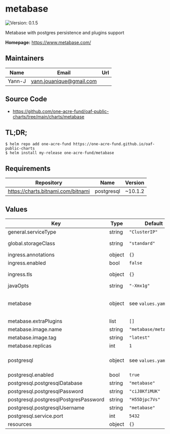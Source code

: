 # metabase



![Version: 0.1.5](https://img.shields.io/badge/Version-0.1.5-informational?style=flat-square) 

Metabase with postgres persistence and plugins support

**Homepage:** <https://www.metabase.com/>

## Maintainers

| Name | Email | Url |
| ---- | ------ | --- |
| Yann-J | yann.jouanique@gmail.com |  |

## Source Code

* <https://github.com/one-acre-fund/oaf-public-charts/tree/main/charts/metabase>

## TL;DR;

```console
$ helm repo add one-acre-fund https://one-acre-fund.github.io/oaf-public-charts
$ helm install my-release one-acre-fund/metabase
```

## Requirements

| Repository | Name | Version |
|------------|------|---------|
| https://charts.bitnami.com/bitnami | postgresql | ~10.1.2 |

## Values

| Key | Type | Default | Description |
|-----|------|---------|-------------|
| general.serviceType | string | `"ClusterIP"` | Used for all published services |
| global.storageClass | string | `"standard"` | This will be used on all pods for all PVCs, including dependencies (postgres) |
| ingress.annotations | object | `{}` | Dictionary of ingress annotations |
| ingress.enabled | bool | `false` | Install ingress? |
| ingress.tls | object | `{}` | Ingress TLS settings, passed directly to ingress definition |
| javaOpts | string | `"-Xmx1g"` |  |
| metabase | object | see `values.yaml` | See https://www.metabase.com/docs/latest/operations-guide/running-metabase-on-docker.html for more details |
| metabase.extraPlugins | list | `[]` | Array of URLs to download extra plugins from (jar files) |
| metabase.image.name | string | `"metabase/metabase"` | Metabase image name |
| metabase.image.tag | string | `"latest"` | Metabase image tag |
| metabase.replicas | int | `1` | Replica count |
| postgresql | object | see `values.yaml` | Postgres config See https://artifacthub.io/packages/helm/bitnami/postgresql for docs |
| postgresql.enabled | bool | `true` | Install postgres? |
| postgresql.postgresqlDatabase | string | `"metabase"` | Database to create and use |
| postgresql.postgresqlPassword | string | `"ciJ8KfiMUK"` | Application password |
| postgresql.postgresqlPostgresPassword | string | `"H55Djpc7Vs"` | Password for the `postgres` user |
| postgresql.postgresqlUsername | string | `"metabase"` | Application username |
| postgresql.service.port | int | `5432` | Postgres port |
| resources | object | `{}` |  |